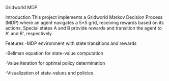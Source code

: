 Gridworld MDP

Introduction
This project implements a Gridworld Markov Decision Process (MDP) where an agent navigates a 5×5 grid, receiving rewards based on its actions. Special states A and B provide rewards and transition the agent to A' and B', respectively.

Features
-MDP environment with state transitions and rewards

-Bellman equation for state-value computation

-Value iteration for optimal policy determination

-Visualization of state-values and policies